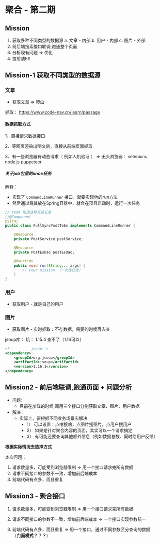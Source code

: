 # 聚合 - 第二期

## Mission

1. 获取多种不同类型的数据源
   a. 文章 - 内部
   b. 用户 - 内部
   c. 图片 - 外部
2. 前后端搜索接口联调,跑通整个页面
3. 分析现有问题 => 优化
4. 提前装ES

## Mission-1 获取不同类型的数据源

### 文章

- 获取文章 => 爬虫

抓取： https://www.code-nav.cn/learn/passage

#### 数据抓取方式

1、直接请求数据接口

2、等网页渲染出明文后，直接从前端页面抓取

3、有一些浏览器有动态请求（ 例如人机验证 ） => 无头浏览器： selenium、node.js puppeteer

##### 关于job包里的once任务

解释：

- 实现了 `CommandLineRunner` 接口，就要实现他的run方法
- 然后通过将其放在Spring容器中，就会在项目启动时，运行一次任务

```java
// todo 取消注释开启任务
//@Component
@Slf4j
public class FullSyncPostToEs implements CommandLineRunner {

    @Resource
    private PostService postService;

    @Resource
    private PostEsDao postEsDao;

    @Override
    public void run(String... args) {
        // your mission （一次性任务）
    }
}
```

### 用户

- 获取用户 - 就是自己的用户

### 图片

- 获取图片 - 实时抓取：不存数据，需要的时候再去查

jsoup库： 坑： 1.15.4 查不了（1.16可以）

```xml
<!--        jsoup-->
<dependency>
    <groupId>org.jsoup</groupId>
    <artifactId>jsoup</artifactId>
    <version>1.16.1</version>
</dependency>
```

## Mission2 - 前后端联调,跑通页面 + 问题分析

- 问题:
    - 目前在加载的时候,调用三个接口分别获取文章、图片、用户数据
- 解决：
    - 实际上，要根据不同业务场景去解决
        - 1） 可以设置：点啥搜啥，点图片搜图片，点用户搜用户
        - 2） 如果是针对聚合内容的页面，其实可以一个请求搞定
        - 3） 有可能还要查询其他额外信息（例如数据总数、同时给用户反馈）
         
**根据实际情况去选择方式**

本次问题：
1. 请求数量多，可能受到浏览器限制 => 用一个接口请求完所有数据
2. 请求不同接口的参数不一致，增加前后端成本
3. 前端代码有点多，而且重复

## Mission3 - 聚合接口

1. 请求数量多，可能受到浏览器限制 => 用一个接口请求完所有数据

2. 请求不同接口的参数不一致，增加前后端成本 => 一个接口实现参数统一

3. 前端代码有点多，而且重复 => 用一个接口，通过不同参数区分查询的数据
（**门面模式？？？**）